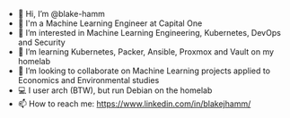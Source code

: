 - 👋 Hi, I’m @blake-hamm
- 🧰 I'm a Machine Learning Engineer at Capital One
- 👀 I’m interested in Machine Learning Engineering, Kubernetes, DevOps and Security
- 🌱 I’m learning Kubernetes, Packer, Ansible, Proxmox and Vault on my homelab
- 💞️ I’m looking to collaborate on Machine Learning projects applied to Economics and Environmental studies
- 💻 I user arch (BTW), but run Debian on the homelab
- 📫 How to reach me: https://www.linkedin.com/in/blakejhamm/
